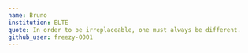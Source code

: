 ```yaml
---
name: Bruno
institution: ELTE
quote: In order to be irreplaceable, one must always be different.
github_user: freezy-0001
---
```

